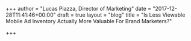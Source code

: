 +++
author = "Lucas Piazza, Director of Marketing"
date = "2017-12-28T11:41:46+00:00"
draft = true
layout = "blog"
title = "Is Less Viewable Mobile Ad Inventory Actually More Valuable For Brand Marketers?"

+++
